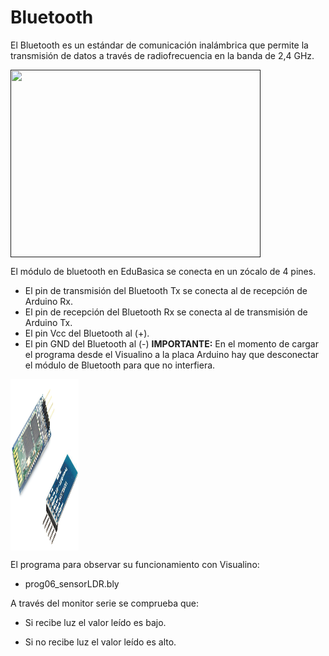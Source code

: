 # Bluetooth
El Bluetooth es un estándar de comunicación inalámbrica que permite la transmisión de datos a través de radiofrecuencia en la banda de 2,4 GHz. 

<a href="" target="_blank"><img width="400" height="300" border="0" align="center" src="img/bluetooth.png"/></a>

El módulo de bluetooth en EduBasica se conecta en un zócalo de 4 pines.
-    El pin de transmisión del Bluetooth Tx se conecta al de recepción de Arduino Rx.
-    El pin de recepción del Bluetooth Rx se conecta al de transmisión de Arduino Tx.
-    El pin Vcc del Bluetooth al (+).
-    El pin GND del Bluetooth al (-)
**IMPORTANTE:**
En el momento de cargar el programa desde el Visualino a la placa Arduino hay que desconectar el módulo de Bluetooth para que no interfiera.



<a href="" target="_blank"><img width="109" height="274" border="0" align="center" src="img/bluetooth-hc0x.png "/></a>

El programa para observar su funcionamiento con Visualino:

- prog06_sensorLDR.bly

A través del monitor serie se comprueba que:

- Si recibe luz el valor leído es bajo.

- Si no recibe luz el valor leído es alto.
